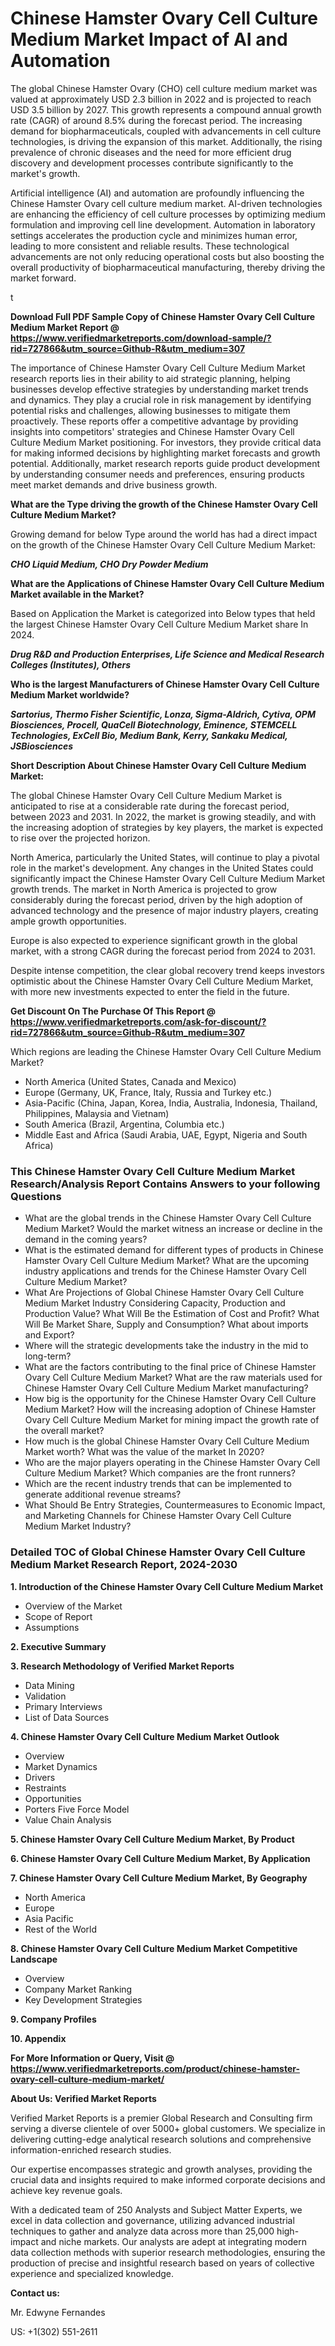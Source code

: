<meta name="title" content="Global Chinese Hamster Ovary Cell Culture Medium Market Impact of AI and Automation"><meta name="description" content="The global Chinese Hamster Ovary (CHO) cell culture medium market was valued at approximately USD 2.3 billion in 2022 and is projected to reach USD 3.5 billion by 2027"><meta name="title" content="Chinese Hamster Ovary Cell Culture Medium Market Size, Share, Scope, Trends, Growth, Opportunities, Analysis, Forecast"><h1>Chinese Hamster Ovary Cell Culture Medium Market Impact of AI and Automation</h1><p>The global Chinese Hamster Ovary (CHO) cell culture medium market was valued at approximately USD 2.3 billion in 2022 and is projected to reach USD 3.5 billion by 2027. This growth represents a compound annual growth rate (CAGR) of around 8.5% during the forecast period. The increasing demand for biopharmaceuticals, coupled with advancements in cell culture technologies, is driving the expansion of this market. Additionally, the rising prevalence of chronic diseases and the need for more efficient drug discovery and development processes contribute significantly to the market's growth.</p><p>Artificial intelligence (AI) and automation are profoundly influencing the Chinese Hamster Ovary cell culture medium market. AI-driven technologies are enhancing the efficiency of cell culture processes by optimizing medium formulation and improving cell line development. Automation in laboratory settings accelerates the production cycle and minimizes human error, leading to more consistent and reliable results. These technological advancements are not only reducing operational costs but also boosting the overall productivity of biopharmaceutical manufacturing, thereby driving the market forward.</p>t</p><p id="" class=""><strong>Download Full PDF Sample Copy of Chinese Hamster Ovary Cell Culture Medium Market Report @ <a href="https://www.verifiedmarketreports.com/download-sample/?rid=727866&utm_source=Github-R&utm_medium=307" target="_blank">https://www.verifiedmarketreports.com/download-sample/?rid=727866&utm_source=Github-R&utm_medium=307</a></strong></p><p>The importance of&nbsp;Chinese Hamster Ovary Cell Culture Medium Market research reports lies in their ability to aid strategic planning, helping businesses develop effective strategies by understanding market trends and dynamics. They play a crucial role in risk management by identifying potential risks and challenges, allowing businesses to mitigate them proactively. These reports offer a competitive advantage by providing insights into competitors' strategies and Chinese Hamster Ovary Cell Culture Medium Market positioning. For investors, they provide critical data for making informed decisions by highlighting market forecasts and growth potential. Additionally, market research reports guide product development by understanding consumer needs and preferences, ensuring products meet market demands and drive business growth.</p><p><strong>What are the&nbsp;Type driving the growth of the Chinese Hamster Ovary Cell Culture Medium Market?</strong></p><p id="" class="">Growing demand for below Type around the world has had a direct impact on the growth of the Chinese Hamster Ovary Cell Culture Medium Market:</p><em><strong>CHO Liquid Medium, CHO Dry Powder Medium</strong></em></p><strong>What are the&nbsp;Applications&nbsp;of Chinese Hamster Ovary Cell Culture Medium Market available in the Market?</strong></p><p id="" class="">Based on Application the Market is categorized into Below types that held the largest Chinese Hamster Ovary Cell Culture Medium Market share In 2024.</p><em><strong>Drug R&D and Production Enterprises, Life Science and Medical Research Colleges (Institutes), Others</strong></em></p><strong>Who is the largest Manufacturers of Chinese Hamster Ovary Cell Culture Medium Market worldwide?</strong></p><p><em><strong>Sartorius, Thermo Fisher Scientific, Lonza, Sigma-Aldrich, Cytiva, OPM Biosciences, Procell, QuaCell Biotechnology, Eminence, STEMCELL Technologies, ExCell Bio, Medium Bank, Kerry, Sankaku Medical, JSBiosciences</strong></em></p><p id="" class=""><strong>Short Description About Chinese Hamster Ovary Cell Culture Medium Market:</strong></p><p>The global Chinese Hamster Ovary Cell Culture Medium Market is anticipated to rise at a considerable rate during the forecast period, between 2023 and 2031. In 2022, the market is growing steadily, and with the increasing adoption of strategies by key players, the market is expected to rise over the projected horizon.</p><p>North America, particularly the United States, will continue to play a pivotal role in the market's development. Any changes in the United States could significantly impact the Chinese Hamster Ovary Cell Culture Medium Market growth trends. The market in North America is projected to grow considerably during the forecast period, driven by the high adoption of advanced technology and the presence of major industry players, creating ample growth opportunities.</p><p>Europe is also expected to experience significant growth in the global market, with a strong CAGR during the forecast period from 2024 to 2031.</p><p>Despite intense competition, the clear global recovery trend keeps investors optimistic about the Chinese Hamster Ovary Cell Culture Medium Market, with more new investments expected to enter the field in the future.</p><p id="" class=""><strong>Get Discount On The Purchase Of This Report @ <a href="https://www.verifiedmarketreports.com/ask-for-discount/?rid=727866&utm_source=Github-R&utm_medium=307" target="_blank">https://www.verifiedmarketreports.com/ask-for-discount/?rid=727866&utm_source=Github-R&utm_medium=307</a></strong></p>Which regions are leading the Chinese Hamster Ovary Cell Culture Medium Market?</p><ul><li>North America (United States, Canada and Mexico)</li><li>Europe (Germany, UK, France, Italy, Russia and Turkey etc.)</li><li>Asia-Pacific (China, Japan, Korea, India, Australia, Indonesia, Thailand, Philippines, Malaysia and Vietnam)</li><li>South America (Brazil, Argentina, Columbia etc.)</li><li>Middle East and Africa (Saudi Arabia, UAE, Egypt, Nigeria and South Africa)</li></ul><h3 id="" class="">This Chinese Hamster Ovary Cell Culture Medium Market Research/Analysis Report Contains Answers to your following Questions</h3><ul><li>What are the global trends in the Chinese Hamster Ovary Cell Culture Medium Market? Would the market witness an increase or decline in the demand in the coming years?</li><li>What is the estimated demand for different types of products in Chinese Hamster Ovary Cell Culture Medium Market? What are the upcoming industry applications and trends for the Chinese Hamster Ovary Cell Culture Medium Market?</li><li>What Are Projections of Global Chinese Hamster Ovary Cell Culture Medium Market Industry Considering Capacity, Production and Production Value? What Will Be the Estimation of Cost and Profit? What Will Be Market Share, Supply and Consumption? What about imports and Export?</li><li>Where will the strategic developments take the industry in the mid to long-term?</li><li>What are the factors contributing to the final price of Chinese Hamster Ovary Cell Culture Medium Market? What are the raw materials used for Chinese Hamster Ovary Cell Culture Medium Market manufacturing?</li><li>How big is the opportunity for the Chinese Hamster Ovary Cell Culture Medium Market? How will the increasing adoption of Chinese Hamster Ovary Cell Culture Medium Market for mining impact the growth rate of the overall market?</li><li>How much is the global Chinese Hamster Ovary Cell Culture Medium Market worth? What was the value of the market In 2020?</li><li>Who are the major players operating in the Chinese Hamster Ovary Cell Culture Medium Market? Which companies are the front runners?</li><li>Which are the recent industry trends that can be implemented to generate additional revenue streams?</li><li>What Should Be Entry Strategies, Countermeasures to Economic Impact, and Marketing Channels for Chinese Hamster Ovary Cell Culture Medium Market Industry?</li></ul><h3 id="" class="">Detailed TOC of Global Chinese Hamster Ovary Cell Culture Medium Market Research Report, 2024-2030</h3><p id="" class=""><strong>1. Introduction of the Chinese Hamster Ovary Cell Culture Medium Market</strong></p><ul><li>Overview of the Market</li><li>Scope of Report</li><li>Assumptions</li></ul><p id="" class=""><strong>2. Executive Summary</strong></p><p id="" class=""><strong>3. Research Methodology of Verified Market Reports</strong></p><ul><li>Data Mining</li><li>Validation</li><li>Primary Interviews</li><li>List of Data Sources</li></ul><p id="" class=""><strong>4. Chinese Hamster Ovary Cell Culture Medium Market Outlook</strong></p><ul><li>Overview</li><li>Market Dynamics</li><li>Drivers</li><li>Restraints</li><li>Opportunities</li><li>Porters Five Force Model</li><li>Value Chain Analysis</li></ul><p id="" class=""><strong>5. Chinese Hamster Ovary Cell Culture Medium Market, By Product</strong></p><p id="" class=""><strong>6. Chinese Hamster Ovary Cell Culture Medium Market, By Application</strong></p><p id="" class=""><strong>7. Chinese Hamster Ovary Cell Culture Medium Market, By Geography</strong></p><ul><li>North America</li><li>Europe</li><li>Asia Pacific</li><li>Rest of the World</li></ul><p id="" class=""><strong>8. Chinese Hamster Ovary Cell Culture Medium Market Competitive Landscape</strong></p><ul><li>Overview</li><li>Company Market Ranking</li><li>Key Development Strategies</li></ul><p id="" class=""><strong>9. Company Profiles</strong></p><p id="" class=""><strong>10. Appendix</strong></p><p id="" class=""><strong>For More Information or Query, Visit @ <a href="https://www.verifiedmarketreports.com/product/chinese-hamster-ovary-cell-culture-medium-market/" target="_blank">https://www.verifiedmarketreports.com/product/chinese-hamster-ovary-cell-culture-medium-market/</a></strong></p><p id="" class=""><strong>About Us: Verified Market Reports</strong></p><p id="" class="">Verified Market Reports is a premier Global Research and Consulting firm serving a diverse clientele of over 5000+ global customers. We specialize in delivering cutting-edge analytical research solutions and comprehensive information-enriched research studies.</p><p id="" class="">Our expertise encompasses strategic and growth analyses, providing the crucial data and insights required to make informed corporate decisions and achieve key revenue goals.</p><p id="" class="">With a dedicated team of 250 Analysts and Subject Matter Experts, we excel in data collection and governance, utilizing advanced industrial techniques to gather and analyze data across more than 25,000 high-impact and niche markets. Our analysts are adept at integrating modern data collection methods with superior research methodologies, ensuring the production of precise and insightful research based on years of collective experience and specialized knowledge.</p><p id="" class=""><strong>Contact us:</strong></p><p id="" class="">Mr. Edwyne Fernandes</p><p id="" class="">US: +1(302) 551-2611</p>